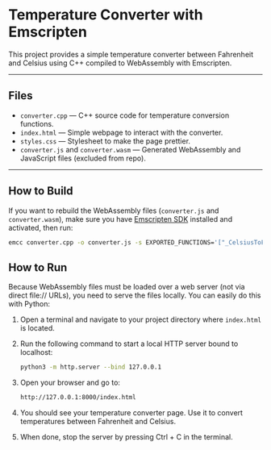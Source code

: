 # Temperature Converter with Emscripten

This project provides a simple temperature converter between Fahrenheit and Celsius using C++ compiled to WebAssembly with Emscripten.

---

## Files

- `converter.cpp` — C++ source code for temperature conversion functions.
- `index.html` — Simple webpage to interact with the converter.
- `styles.css` — Stylesheet to make the page prettier.
- `converter.js` and `converter.wasm` — Generated WebAssembly and JavaScript files (excluded from repo).

---

## How to Build

If you want to rebuild the WebAssembly files (`converter.js` and `converter.wasm`), make sure you have [Emscripten SDK](https://emscripten.org/docs/getting_started/downloads.html) installed and activated, then run:

```bash
emcc converter.cpp -o converter.js -s EXPORTED_FUNCTIONS='["_CelsiusToF","_FahrenheitToC"]' -s MODULARIZE=1 -s 'EXPORT_NAME="createModule"'
```

## How to Run

Because WebAssembly files must be loaded over a web server (not via direct file:// URLs), you need to serve the files locally. You can easily do this with Python:

1. Open a terminal and navigate to your project directory where `index.html` is located.

2. Run the following command to start a local HTTP server bound to localhost:

   ```bash
   python3 -m http.server --bind 127.0.0.1
   ```
3. Open your browser and go to:
    ```bash
    http://127.0.0.1:8000/index.html
    ```
4. You should see your temperature converter page. Use it to convert temperatures between Fahrenheit and Celsius.

5. When done, stop the server by pressing Ctrl + C in the terminal.